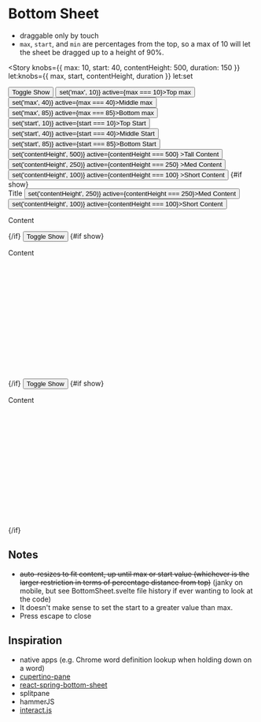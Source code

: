 <script lang="ts">
  import { Button } from '$lib';
  import ShowHide from '$lib/functions/ShowHide.svelte';
  import BottomSheet from '$lib/ui/BottomSheet.svelte';
  import { Story } from 'kitbook';
</script>

<!-- prettier-ignore -->
# Bottom Sheet

- draggable only by touch
- `max`, `start`, and `min` are percentages from the top, so a max of 10 will let the sheet be dragged up to a height of 90%.

<Story
  knobs={{ max: 10, start: 40, contentHeight: 500, duration: 150 }}
  let:knobs={{ max, start, contentHeight, duration }}
  let:set
>
  <ShowHide let:show let:toggle>
    <Button size="sm" onclick={toggle} form="filled">Toggle Show</Button>
    <Button size="sm" onclick={() => set('max', 10)} active={max === 10}>Top max</Button>
    <Button size="sm" onclick={() => set('max', 40)} active={max === 40}>Middle max</Button>
    <Button size="sm" onclick={() => set('max', 85)} active={max === 85}>Bottom max</Button>
    <Button size="sm" onclick={() => set('start', 10)} active={start === 10}>Top Start</Button>
    <Button size="sm" onclick={() => set('start', 40)} active={start === 40}>Middle Start</Button>
    <Button size="sm" onclick={() => set('start', 85)} active={start === 85}>Bottom Start</Button>
    <Button size="sm" onclick={() => set('contentHeight', 500)} active={contentHeight === 500}
      >Tall Content</Button
    >
    <Button size="sm" onclick={() => set('contentHeight', 250)} active={contentHeight === 250}
      >Med Content</Button
    >
    <Button size="sm" onclick={() => set('contentHeight', 100)} active={contentHeight === 100}
      >Short Content</Button
    >
    {#if show}
      <BottomSheet on:close={toggle} {max} {start} {duration}>
        <div slot="header">
          Title
          <Button
            size="sm"
            form="simple"
            onclick={() => set('contentHeight', 250)}
            active={contentHeight === 250}>Med Content</Button
          >
          <Button
            size="sm"
            form="simple"
            onclick={() => set('contentHeight', 100)}
            active={contentHeight === 100}>Short Content</Button
          >
        </div>
        <p class="bg-gray-100" style="height: {contentHeight}px">Content</p>
      </BottomSheet>
    {/if}
  </ShowHide>
</Story>

<Story name="no header">
  <ShowHide let:show let:toggle>
    <Button size="sm" onclick={toggle} form="filled">Toggle Show</Button>
    {#if show}
      <BottomSheet on:close={toggle}>
        <p class="bg-gray-100" style="height: 250px">Content</p>
      </BottomSheet>
    {/if}
  </ShowHide>
</Story>

<Story name="set pixels">
  <ShowHide let:show let:toggle>
    <Button size="sm" onclick={toggle} form="filled">Toggle Show</Button>
    {#if show}
      <BottomSheet startType="pixels" start={400} on:close={toggle}>
        <p class="bg-gray-100" style="height: 250px">Content</p>
      </BottomSheet>
    {/if}
  </ShowHide>
</Story>

<!-- prettier-ignore -->

## Notes
- ~~auto-resizes to fit content, up until max or start value (whichever is the larger restriction in terms of percentage distance from top)~~ (janky on mobile, but see BottomSheet.svelte file history if ever wanting to look at the code)
- It doesn't make sense to set the start to a greater value than max.
- Press escape to close

## Inspiration 
- native apps (e.g. Chrome word definition lookup when holding down on a word) 
- [cupertino-pane](https://github.com/roman-rr/cupertino-pane) 
- [react-spring-bottom-sheet](https://github.com/stipsan/react-spring-bottom-sheet) 
- splitpane 
- hammerJS 
- [interact.js](https://github.com/taye/interact.js)
